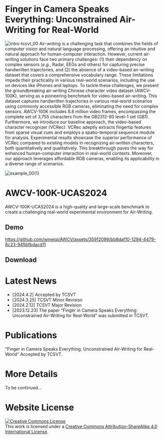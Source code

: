 # Finger in Camera Speaks Everything: Unconstrained Air-Writing for Real-World
![intro-tcsvt_00](https://github.com/wmeiqi/AWCV/assets/35912099/d07661a6-cf7d-4312-adcf-89aae7c8f676)
Air-writing is a challenging task that combines the fields of computer vision and natural language processing, offering an intuitive and natural approach for human-computer interaction. However, current air-writing solutions face two primary challenges: (1) their dependency on complex sensors ($e.g.$, Radar, EEGs and others) for capturing precise handwritten trajectories, and (2) the absence of a video-based air-writing dataset that covers a comprehensive vocabulary range. These limitations impede their practicality in various real-world scenarios, including the use on devices like iPhones and laptops. To tackle these challenges, we present the groundbreaking air-writing Chinese character video dataset (AWCV-100K), serving as a pioneering benchmark for video-based air-writing. This dataset captures handwritten trajectories in various real-world scenarios using commonly accessible RGB cameras, eliminating the need for complex sensors. AWCV-100K includes 8.8 million video frames, encompassing the complete set of 3,755 characters from the GB2312-80 level-1 set (GB1). Furthermore, we introduce our baseline approach, the video-based character recognizer (VCRec). VCRec adeptly extracts fingertip features from sparse visual cues and employs a spatio-temporal sequence module for analysis. Experimental results showcase the superior performance of VCRec compared to existing models in recognizing air-written characters, both quantitatively and qualitatively. This breakthrough paves the way for enhanced human-computer interaction in real-world contexts. Moreover, our approach leverages affordable RGB cameras, enabling its applicability in a diverse range of scenarios. 

![example_00(1)](https://github.com/wmeiqi/AWCV/assets/35912099/900f16c4-902c-4f40-8d4a-31ecc933d9c4)

# AWCV-100K-UCAS2024

AWCV-100K-UCAS2024 is a high-quality and large-scale benchmark to create a challenging real-world experimental environment for Air-Writing. 
## Demo
https://github.com/wmeiqi/AWCV/assets/35912099/bb8daf10-1294-4479-8c23-945bfbdacd11

## Download

# Latest News
- [2024.4.2] Accepted by TCSVT
- [2024.3.25] TCSVT Minor Revision
- [2024.2.12] TCSVT Major Revision
- [2023.12.23] The paper “Finger in Camera Speaks Everything: Unconstrained Air-Writing for Real-World” was submitted in TCSVT.

# Publications
"Finger in Camera Speaks Everything: Unconstrained Air-Writing for Real-World" Accepted by TCSVT.

# More Details
To be continued...
<!--This is the repository that contains source code for the [AWCV website](https://wmeiqi.github.io/AWCV).-->

<!--If you find AWCV-100K useful for your work please cite:
```
@article{awcv
  author    = {},
  title     = {},
  journal   = {},
  year      = {},
}
```-->

# Website License
<a rel="license" href="http://creativecommons.org/licenses/by-sa/4.0/"><img alt="Creative Commons License" style="border-width:0" src="https://i.creativecommons.org/l/by-sa/4.0/88x31.png" /></a><br />This work is licensed under a <a rel="license" href="http://creativecommons.org/licenses/by-sa/4.0/">Creative Commons Attribution-ShareAlike 4.0 International License</a>.
